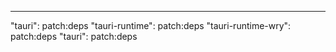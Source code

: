 ---
"tauri": patch:deps
"tauri-runtime": patch:deps
"tauri-runtime-wry": patch:deps
"tauri": patch:deps
